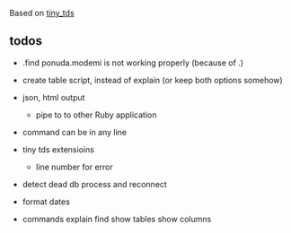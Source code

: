 Based on [tiny_tds](https://github.com/rails-sqlserver/tiny_tds) 


## todos

 * .find ponuda.modemi is not working properly (because of .)
 * create table script, instead of explain (or keep both options somehow)
 * json, html output
   * pipe to to other Ruby application
 * command can be in any line
 * tiny tds extensioins
   * line number for error

 * detect dead db process and reconnect
 * format dates 
 * commands
   explain
   find
   show tables
   show columns
   
